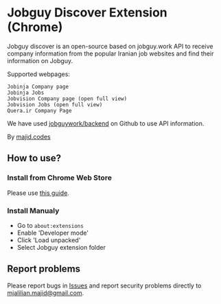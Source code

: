 # Jobguy Discover Extension (Chrome)
Jobguy discover is an open-source based on jobguy.work API to receive company information from the popular Iranian job websites and find their information on Jobguy.

Supported webpages:

    Jobinja Company page
    Jobinja Jobs
    Jobvision Company page (open full view)
    Jobvision Jobs (open full view)
    Quera.ir Company Page


We have used [jobguywork/backend](https://github.com/jobguywork/backend/) on Github to use API information.

By [majid.codes](https://majid.codes)

## How to use?
### Install from Chrome Web Store
Please use [this guide](https://majid.codes/jobguy-extension/).
### Install Manualy
* Go to `about:extensions`
* Enable 'Developer mode'
* Click 'Load unpacked'
* Select Jobguy extension folder

## Report problems
Please report bugs in [Issues](https://github.com/MajideND/jobguy-firefox-extension/issues) and report security problems directly to mjalilian.majid@gmail.com.
